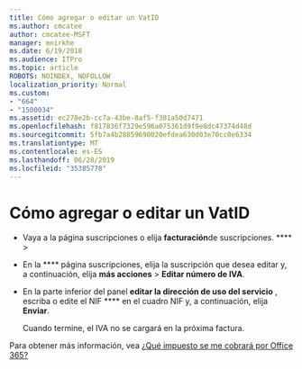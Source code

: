 ```yaml
---
title: Cómo agregar o editar un VatID
ms.author: cmcatee
author: cmcatee-MSFT
manager: mnirkhe
ms.date: 6/19/2018
ms.audience: ITPro
ms.topic: article
ROBOTS: NOINDEX, NOFOLLOW
localization_priority: Normal
ms.custom:
- "664"
- "1500034"
ms.assetid: ec278e2b-cc7a-43be-8af5-f381a50d7471
ms.openlocfilehash: f817836f7329e596a075361d9f9e8dc47374d48d
ms.sourcegitcommit: 5fb7a4b28859690020efdea630d03e70cc0e6334
ms.translationtype: MT
ms.contentlocale: es-ES
ms.lasthandoff: 06/28/2019
ms.locfileid: "35385778"
---
```

# <a name="how-to-add-or-edit-a-vatid"></a>Cómo agregar o editar un VatID

- Vaya a la [](https://go.microsoft.com/fwlink/p/?linkid=842054) página suscripciones o elija **facturación**de suscripciones. **** \>

- En la **** página suscripciones, elija la suscripción que desea editar y, a continuación, elija **más acciones** \> **Editar número de IVA**.

- En la parte inferior del panel **editar la dirección de uso del servicio** , escriba o edite el NIF **** en el cuadro NIF y, a continuación, elija **Enviar**.

    Cuando termine, el IVA no se cargará en la próxima factura.

Para obtener más información, vea [¿Qué impuesto se me cobrará por Office 365?](https://support.office.com/article/7e77382b-b966-4ad5-a515-9e629a777a22.aspx)
  